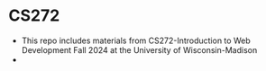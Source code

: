 # CS272
- This repo includes materials from CS272-Introduction to Web Development Fall 2024 at the University of Wisconsin-Madison
- 
